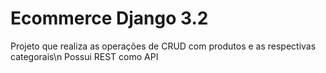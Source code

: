 # Ecommerce Django 3.2

Projeto que realiza as operações de CRUD com produtos e as respectivas categorais\n
Possui REST como API
